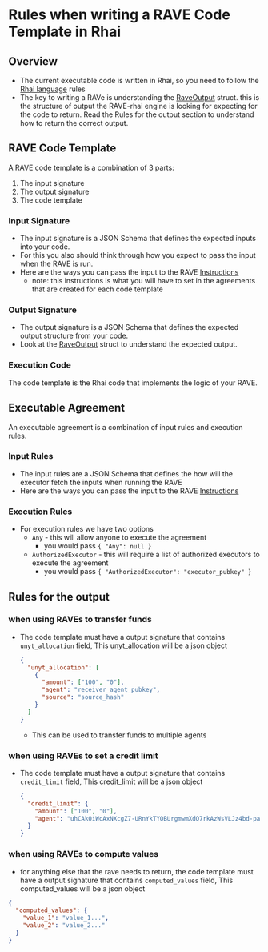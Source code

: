 # Rules when writing a RAVE Code Template in Rhai

## Overview

- The current executable code is written in Rhai, so you need to follow the [Rhai language](https://rhai.rs/) rules
- The key to writing a RAVe is understanding the [RaveOutput](https://docs.rs/rave_engine/latest/rave_engine/types/rave_output/struct.RaveOutput.html) struct. this is the structure of output the RAVE-rhai engine is looking for expecting for the code to return. Read the Rules for the output section to understand how to return the correct output.

## RAVE Code Template

A RAVE code template is a combination of 3 parts:

1. The input signature
2. The output signature
3. The code template

### Input Signature

- The input signature is a JSON Schema that defines the expected inputs into your code.
- For this you also should think through how you expect to pass the input when the RAVE is run.
- Here are the ways you can pass the input to the RAVE [Instructions](https://docs.rs/rave_engine/latest/rave_engine/types/executable_agreement/enum.Instruction.html)
  - note: this instructions is what you will have to set in the agreements that are created for each code template

### Output Signature

- The output signature is a JSON Schema that defines the expected output structure from your code.
- Look at the [RaveOutput](https://docs.rs/rave_engine/latest/rave_engine/types/rave_output/struct.RaveOutput.html) struct to understand the expected output.

### Execution Code

The code template is the Rhai code that implements the logic of your RAVE.

## Executable Agreement

An executable agreement is a combination of input rules and execution rules.

### Input Rules

- The input rules are a JSON Schema that defines the how will the executor fetch the inputs when running the RAVE
- Here are the ways you can pass the input to the RAVE [Instructions](https://docs.rs/rave_engine/latest/rave_engine/types/executable_agreement/enum.Instruction.html)

### Execution Rules

- For execution rules we have two options
  - `Any` - this will allow anyone to execute the agreement
    - you would pass `{ "Any": null }`
  - `AuthorizedExecutor` - this will require a list of authorized executors to execute the agreement
    - you would pass `{ "AuthorizedExecutor": "executor_pubkey" }`

## Rules for the output

### when using RAVEs to transfer funds

- The code template must have a output signature that contains `unyt_allocation` field, This unyt_allocation will be a json object

  ```json
  {
    "unyt_allocation": [
      {
        "amount": ["100", "0"],
        "agent": "receiver_agent_pubkey",
        "source": "source_hash"
      }
    ]
  }
  ```

  - This can be used to transfer funds to multiple agents

### when using RAVEs to set a credit limit

- The code template must have a output signature that contains `credit_limit` field, This credit_limit will be a json object

  ```json
  {
    "credit_limit": {
      "amount": ["100", "0"],
      "agent": "uhCAk0iWcAxNXcgZ7-URnYkTYOBUrgmwmXdQ7rkAzWsVLJz4bd-pa"
    }
  }
  ```

### when using RAVEs to compute values

- for anything else that the rave needs to return, the code template must have a output signature that contains `computed_values` field, This computed_values will be a json object

```json
{
  "computed_values": {
    "value_1": "value_1...",
    "value_2": "value_2..."
  }
}
```
